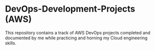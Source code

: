 # DevOps-Development-Projects (AWS)
This repository contains a track of AWS DevOps projects completed and documented by me while practicing and horning my Cloud engineering skills.
